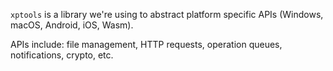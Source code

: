 `xptools` is a library we're using to abstract platform specific APIs (Windows, macOS, Android, iOS, Wasm).

APIs include: file management, HTTP requests, operation queues, notifications, crypto, etc.



